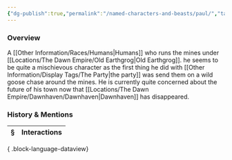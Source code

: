 ```yaml
---
{"dg-publish":true,"permalink":"/named-characters-and-beasts/paul/","tags":["NPC"],"updated":"2025-08-10T13:28:14.818+01:00"}
---
```


### Overview
A [[Other Information/Races/Humans\|Humans]] who runs the mines under [[Locations/The Dawn Empire/Old Earthgrog\|Old Earthgrog]]. he seems to be quite a mischievous character as the first thing he did with [[Other Information/Display Tags/The Party\|the party]] was send them on a wild goose chase around the mines. He is currently quite concerned about the future of his town now that [[Locations/The Dawn Empire/Dawnhaven/Dawnhaven\|Dawnhaven]] has disappeared. 

### History & Mentions
| § | Interactions |
| - | ------------ |

{ .block-language-dataview}
